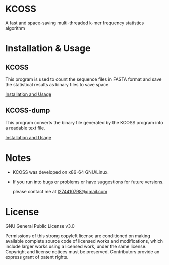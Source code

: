 # KCOSS
A fast and space-saving multi-threaded k-mer frequency statistics algorithm


# Installation & Usage
## KCOSS
This program is used to count the sequence files in FASTA format and save the statistical results as binary files to save space.

[Installation and Usage](/kmer_counter/README.md)

## KCOSS-dump
This program converts the binary file generated by the KCOSS program into a readable text file.

[Installation and Usage](/kmer_dump/README.md)


# Notes
* KCOSS was developed on x86-64 GNU/Linux.

* If you run into bugs or problems or have suggestions for future versions.

  please contact me at l274410798@gmail.com

# License
GNU General Public License v3.0

Permissions of this strong copyleft license are conditioned on making available complete source code of licensed works and modifications, which include larger works using a licensed work, under the same license. Copyright and license notices must be preserved. Contributors provide an express grant of patent rights.
